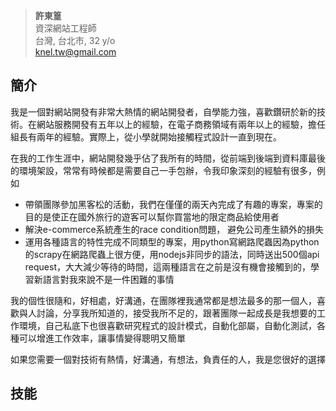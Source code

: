 
> __許東篁__  
> 資深網站工程師  
> 台灣, 台北市, 32 y/o  
> [knel.tw@gmail.com](knel.tw@gmail.com)  

## 簡介
我是一個對網站開發有非常大熱情的網站開發者，自學能力強，喜歡鑽研於新的技術。在網站服務開發有五年以上的經驗，在電子商務領域有兩年以上的經驗，擔任組長有兩年的經驗。實際上，從小學就開始接觸程式設計一直到現在。

在我的工作生涯中，網站開發幾乎佔了我所有的時間，從前端到後端到資料庫最後的環境架設，常常有時候都是需要自己一手包辦，令我印象深刻的經驗有很多，例如
* 帶領團隊參加黑客松的活動，我們在僅僅的兩天內完成了有趣的專案，專案的目的是使正在國外旅行的遊客可以幫你買當地的限定商品給使用者
* 解決e-commerce系統產生的race condition問題， 避免公司產生額外的損失
* 運用各種語言的特性完成不同類型的專案，用python寫網路爬蟲因為python的scrapy在網路爬蟲上很方便，用nodejs非同步的語法，同時送出500個api request，大大減少等待的時間，這兩種語言在之前是沒有機會接觸到的，學習新語言對我來說不是一件困難的事情

我的個性很隨和，好相處，好溝通，在團隊裡我通常都是想法最多的那一個人，喜歡與人討論，分享我所知道的，接受我所不足的，跟著團隊一起成長是我想要的工作環境，自己私底下也很喜歡研究程式的設計模式，自動化部屬，自動化測試，各種可以增進工作效率，讓事情變得聰明又簡單

如果您需要一個對技術有熱情，好溝通，有想法，負責任的人，我是您很好的選擇

## 技能
